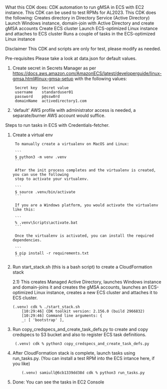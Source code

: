 What this CDK does:
CDK automation to run gMSA in ECS with EC2 instance. This CDK can be used to test RPMs for AL2023.
This CDK does the following:
Creates directory in Directory Service (Active Directory)
Launch Windows instance, domain-join with Active Directory and create gMSA accounts
Create ECS cluster
Launch ECS-optimized Linux instance and attaches to ECS cluster
Runs a couple of tasks in the ECS-optimized Linux instance

Disclaimer
This CDK and scripts are only for test, please modify as needed.

Pre-requisites
Please take a look at data.json for default values.
1) Create secret in Secrets Manager as per https://docs.aws.amazon.com/AmazonECS/latest/developerguide/linux-gmsa.html#linux-gmsa-setup with the following values:
   ```
    Secret key  Secret value
    username    standarduser01
    password    p@ssw0rd
    domainName  activedirectory1.com
    ```
2) 'default' AWS profile with administrator access is needed, a separate/burner AWS account would suffice.

Steps to run tasks in ECS with Credentials-fetcher.

1) Create a virtual env

        To manually create a virtualenv on MacOS and Linux:

        ```
        $ python3 -m venv .venv
        ```

        After the init process completes and the virtualenv is created, you can use the following
        step to activate your virtualenv.

        ```
        $ source .venv/bin/activate
        ```

        If you are a Windows platform, you would activate the virtualenv like this:

        ```
        % .venv\Scripts\activate.bat
        ```

        Once the virtualenv is activated, you can install the required dependencies.

        ```
        $ pip install -r requirements.txt
        ```

2) Run start_stack.sh (this is a bash script) to create a CloudFormation stack

   2.1) This creates Managed Active Directory, launches Windows instance and domain-joins it and creates the gMSA accounts, launches an ECS-optimized Linux instance, creates a new ECS cluster and attaches it to ECS cluster.
    ```
    (.venv) cdk % ./start_stack.sh
        [10:29:46] CDK toolkit version: 2.156.0 (build 2966832)
        [10:29:46] Command line arguments: {
        _: [ 'bootstrap' ],
    ```

3) Run copy_credspecs_and_create_task_defs.py to create and copy credspecs to S3 bucket and also to register ECS task definitions.
    ```
     (.venv) cdk % python3 copy_credspecs_and_create_task_defs.py
    ```

3) After CloudFormation stack is complete, launch tasks using run_tasks.py. (You can install a test RPM into the ECS intance here, if you like)
    ```
        (.venv) samiull@6cb1339dd38d cdk % python3 run_tasks.py
    ```
4) Done: You can see the tasks in EC2 Console


